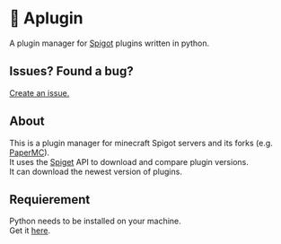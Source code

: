 # 🧱 Aplugin  
A plugin manager for [Spigot](https://www.spigotmc.org/) plugins written in python.  

## Issues? Found a bug?  
[Create an issue.](https://github.com/Neocky/Aplugin/issues/new/choose)  

## About  
This is a plugin manager for minecraft Spigot servers and its forks (e.g. [PaperMC](https://papermc.io/)).  
It uses the [Spiget](https://spiget.org/) API to download and compare plugin versions.  
It can download the newest version of plugins.

## Requierement
Python needs to be installed on your machine.  
Get it [here](https://www.python.org/downloads/).  
